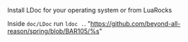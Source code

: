 Install LDoc for your operating system or from LuaRocks

Inside `doc/LDoc` run `ldoc .`.
"https://github.com/beyond-all-reason/spring/blob/BAR105/%s"
